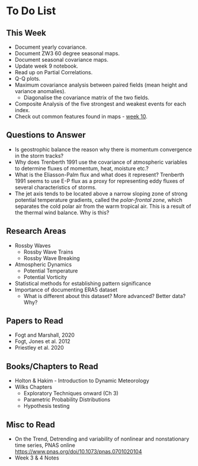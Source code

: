 # To Do List

## This Week

- Document yearly covariance.
- Document ZW3 60 degree seasonal maps.
- Document seasonal covariance maps.
- Update week 9 notebook.
- Read up on Partial Correlations.
- Q-Q plots.
- Maximum covariance analysis between paired fields (mean height and variance anomalies).
    - Diagonalise the covariance matrix of the two fields.
- Composite Analysis of the five strongest and weakest events for each index.
- Check out common features found in maps - [week 10](era5_analysis/week10.md).


## Questions to Answer

- Is geostrophic balance the reason why there is momentum convergence in the storm tracks?
- Why does Trenberth 1991 use the covariance of atmospheric variables to determine fluxes of momentum, heat, moisture etc.?
- What is the Eliasson-Palm flux and what does it represent? Trenberth 1991 seems to use E-P flux as a proxy for representing eddy fluxes of several characteristics of storms.
- The jet axis tends to be located above a narrow sloping zone of strong potential temperature gradients, called the _polar-frontal zone_, which separates the cold polar air from the warm tropical air. This is a result of the thermal wind balance. Why is this?


## Research Areas

- Rossby Waves
    - Rossby Wave Trains
    - Rossby Wave Breaking
- Atmospheric Dynamics
    - Potential Temperature
    - Potential Vorticity
- Statistical methods for establishing pattern significance
- Importance of documenting ERA5 dataset
    - What is different about this dataset? More advanced? Better data? Why?


## Papers to Read

- Fogt and Marshall, 2020
- Fogt, Jones et al. 2012
- Priestley et al. 2020


## Books/Chapters to Read

- Holton & Hakim - Introduction to Dynamic Meteorology
- Wilks Chapters
    - Exploratory Techniques onward (Ch 3)
    - Parametric Probability Distributions
    - Hypothesis testing


## Misc to Read

- On the Trend, Detrending and variability of nonlinear and nonstationary time series, PNAS online https://www.pnas.org/doi/10.1073/pnas.0701020104
- Week 3 & 4 Notes

